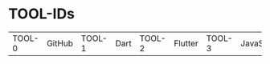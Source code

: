 # TOOL-IDs
<table>
	<tr>
		<td>TOOL-0</td><td>GitHub</td>
		<td>TOOL-1</td><td>Dart</td>
		<td>TOOL-2</td><td>Flutter</td>
		<td>TOOL-3</td><td>JavaScript</td>
		<td>TOOL-4</td><td>HTML</td>
		<td>TOOL-5</td><td>CSS</td>
		<td>TOOL-6</td><td>Python</td>
		<td>TOOL-7</td><td>Firebase</td>
	</tr>
</table>
